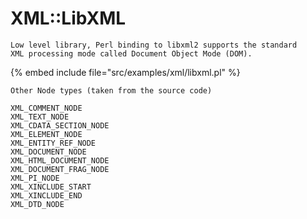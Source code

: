 # XML::LibXML

```
Low level library, Perl binding to libxml2 supports the standard
XML processing mode called Document Object Mode (DOM).
```
{% embed include file="src/examples/xml/libxml.pl" %}

```
Other Node types (taken from the source code)

XML_COMMENT_NODE
XML_TEXT_NODE
XML_CDATA_SECTION_NODE
XML_ELEMENT_NODE
XML_ENTITY_REF_NODE
XML_DOCUMENT_NODE
XML_HTML_DOCUMENT_NODE
XML_DOCUMENT_FRAG_NODE
XML_PI_NODE
XML_XINCLUDE_START
XML_XINCLUDE_END
XML_DTD_NODE
```


